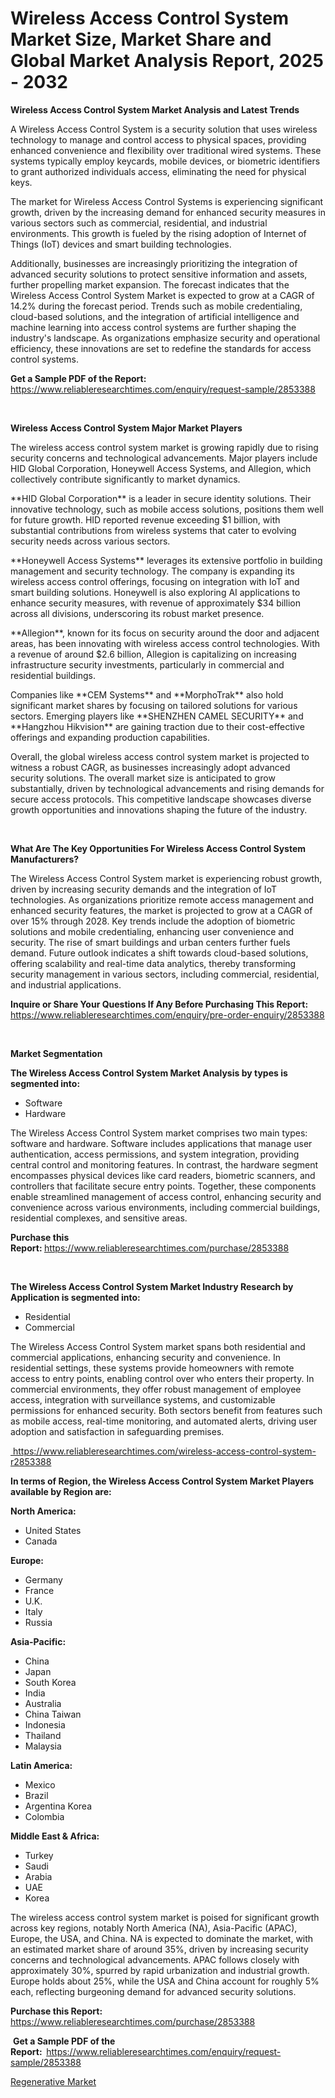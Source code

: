 <p><h1>Wireless Access Control System Market Size, Market Share and Global Market Analysis Report, 2025 - 2032</h1></p><p><strong>Wireless Access Control System Market Analysis and Latest Trends</strong></p>
<p><p>A Wireless Access Control System is a security solution that uses wireless technology to manage and control access to physical spaces, providing enhanced convenience and flexibility over traditional wired systems. These systems typically employ keycards, mobile devices, or biometric identifiers to grant authorized individuals access, eliminating the need for physical keys. </p><p>The market for Wireless Access Control Systems is experiencing significant growth, driven by the increasing demand for enhanced security measures in various sectors such as commercial, residential, and industrial environments. This growth is fueled by the rising adoption of Internet of Things (IoT) devices and smart building technologies. </p><p>Additionally, businesses are increasingly prioritizing the integration of advanced security solutions to protect sensitive information and assets, further propelling market expansion. The forecast indicates that the Wireless Access Control System Market is expected to grow at a CAGR of 14.2% during the forecast period. Trends such as mobile credentialing, cloud-based solutions, and the integration of artificial intelligence and machine learning into access control systems are further shaping the industry's landscape. As organizations emphasize security and operational efficiency, these innovations are set to redefine the standards for access control systems.</p></p>
<p><strong>Get a Sample PDF of the Report:&nbsp;</strong> <a href="https://www.reliableresearchtimes.com/enquiry/request-sample/2853388?utm_campaign=3264&utm_medium=2&utm_source=Github&utm_content=ia&utm_term=11032025&utm_id=wireless-access-control-system">https://www.reliableresearchtimes.com/enquiry/request-sample/2853388</a></p>
<p>&nbsp;</p>
<p><strong>Wireless Access Control System Major Market Players</strong></p>
<p><p>The wireless access control system market is growing rapidly due to rising security concerns and technological advancements. Major players include HID Global Corporation, Honeywell Access Systems, and Allegion, which collectively contribute significantly to market dynamics.</p><p>**HID Global Corporation** is a leader in secure identity solutions. Their innovative technology, such as mobile access solutions, positions them well for future growth. HID reported revenue exceeding $1 billion, with substantial contributions from wireless systems that cater to evolving security needs across various sectors.</p><p>**Honeywell Access Systems** leverages its extensive portfolio in building management and security technology. The company is expanding its wireless access control offerings, focusing on integration with IoT and smart building solutions. Honeywell is also exploring AI applications to enhance security measures, with revenue of approximately $34 billion across all divisions, underscoring its robust market presence.</p><p>**Allegion**, known for its focus on security around the door and adjacent areas, has been innovating with wireless access control technologies. With a revenue of around $2.6 billion, Allegion is capitalizing on increasing infrastructure security investments, particularly in commercial and residential buildings.</p><p>Companies like **CEM Systems** and **MorphoTrak** also hold significant market shares by focusing on tailored solutions for various sectors. Emerging players like **SHENZHEN CAMEL SECURITY** and **Hangzhou Hikvision** are gaining traction due to their cost-effective offerings and expanding production capabilities.</p><p>Overall, the global wireless access control system market is projected to witness a robust CAGR, as businesses increasingly adopt advanced security solutions. The overall market size is anticipated to grow substantially, driven by technological advancements and rising demands for secure access protocols. This competitive landscape showcases diverse growth opportunities and innovations shaping the future of the industry.</p></p>
<p>&nbsp;</p>
<p><strong>What Are The Key Opportunities For Wireless Access Control System Manufacturers?</strong></p>
<p><p>The Wireless Access Control System market is experiencing robust growth, driven by increasing security demands and the integration of IoT technologies. As organizations prioritize remote access management and enhanced security features, the market is projected to grow at a CAGR of over 15% through 2028. Key trends include the adoption of biometric solutions and mobile credentialing, enhancing user convenience and security. The rise of smart buildings and urban centers further fuels demand. Future outlook indicates a shift towards cloud-based solutions, offering scalability and real-time data analytics, thereby transforming security management in various sectors, including commercial, residential, and industrial applications.</p></p>
<p><strong>Inquire or Share Your Questions If Any Before Purchasing This Report:</strong> <a href="https://www.reliableresearchtimes.com/enquiry/pre-order-enquiry/2853388?utm_campaign=3264&utm_medium=2&utm_source=Github&utm_content=ia&utm_term=11032025&utm_id=wireless-access-control-system">https://www.reliableresearchtimes.com/enquiry/pre-order-enquiry/2853388</a></p>
<p>&nbsp;</p>
<p><strong>Market Segmentation</strong></p>
<p><strong>The Wireless Access Control System Market Analysis by types is segmented into:</strong></p>
<p><ul><li>Software</li><li>Hardware</li></ul></p>
<p><p>The Wireless Access Control System market comprises two main types: software and hardware. Software includes applications that manage user authentication, access permissions, and system integration, providing central control and monitoring features. In contrast, the hardware segment encompasses physical devices like card readers, biometric scanners, and controllers that facilitate secure entry points. Together, these components enable streamlined management of access control, enhancing security and convenience across various environments, including commercial buildings, residential complexes, and sensitive areas.</p></p>
<p><strong>Purchase this Report:&nbsp;</strong><a href="https://www.reliableresearchtimes.com/purchase/2853388?utm_campaign=3264&utm_medium=2&utm_source=Github&utm_content=ia&utm_term=11032025&utm_id=wireless-access-control-system">https://www.reliableresearchtimes.com/purchase/2853388</a></p>
<p>&nbsp;</p>
<p><strong>The Wireless Access Control System Market Industry Research by Application is segmented into:</strong></p>
<p><ul><li>Residential</li><li>Commercial</li></ul></p>
<p><p>The Wireless Access Control System market spans both residential and commercial applications, enhancing security and convenience. In residential settings, these systems provide homeowners with remote access to entry points, enabling control over who enters their property. In commercial environments, they offer robust management of employee access, integration with surveillance systems, and customizable permissions for enhanced security. Both sectors benefit from features such as mobile access, real-time monitoring, and automated alerts, driving user adoption and satisfaction in safeguarding premises.</p></p>
<p><a href="https://www.reliableresearchtimes.com/wireless-access-control-system-r2853388?utm_campaign=3264&utm_medium=2&utm_source=Github&utm_content=ia&utm_term=11032025&utm_id=wireless-access-control-system">&nbsp;https://www.reliableresearchtimes.com/wireless-access-control-system-r2853388</a></p>
<p><strong>In terms of Region, the Wireless Access Control System Market Players available by Region are:</strong></p>
<p>
    <p> <strong> North America: </strong>
        <ul>
            <li>United States</li>
            <li>Canada</li>
        </ul>
        </p> 
    <p> <strong> Europe: </strong>
        <ul>
            <li>Germany</li>
            <li>France</li>
            <li>U.K.</li>
            <li>Italy</li>
            <li>Russia</li>
        </ul>
        </p> 
    <p> <strong> Asia-Pacific: </strong>
        <ul>
            <li>China</li>
            <li>Japan</li>
            <li>South Korea</li>
            <li>India</li>
            <li>Australia</li>
            <li>China Taiwan</li>
            <li>Indonesia</li>
            <li>Thailand</li>
            <li>Malaysia</li>
        </ul>
        </p> 
    <p> <strong> Latin America: </strong>
        <ul>
            <li>Mexico</li>
            <li>Brazil</li>
            <li>Argentina Korea</li>
            <li>Colombia</li>
        </ul>
        </p> 
    <p> <strong> Middle East & Africa: </strong>
        <ul>
            <li>Turkey</li>
            <li>Saudi</li>
            <li>Arabia</li>
            <li>UAE</li>
            <li>Korea</li>
        </ul>
    </p>
    </p>
<p><p>The wireless access control system market is poised for significant growth across key regions, notably North America (NA), Asia-Pacific (APAC), Europe, the USA, and China. NA is expected to dominate the market, with an estimated market share of around 35%, driven by increasing security concerns and technological advancements. APAC follows closely with approximately 30%, spurred by rapid urbanization and industrial growth. Europe holds about 25%, while the USA and China account for roughly 5% each, reflecting burgeoning demand for advanced security solutions.</p></p>
<p><strong>Purchase this Report: </strong><a href="https://www.reliableresearchtimes.com/purchase/2853388?utm_campaign=3264&utm_medium=2&utm_source=Github&utm_content=ia&utm_term=11032025&utm_id=wireless-access-control-system">https://www.reliableresearchtimes.com/purchase/2853388</a></p>
<p>&nbsp;<strong>Get a Sample PDF of the Report:&nbsp;&nbsp;</strong><a href="https://www.reliableresearchtimes.com/enquiry/request-sample/2853388?utm_campaign=3264&utm_medium=2&utm_source=Github&utm_content=ia&utm_term=11032025&utm_id=wireless-access-control-system">https://www.reliableresearchtimes.com/enquiry/request-sample/2853388</a></p>
<p><strong></strong></p>
<p><p><a href="https://github.com/zupankocka/Market-Research-Report-List-1/blob/main/regenerative-market.md?utm_campaign=3264&utm_medium=2&utm_source=Github&utm_content=ia&utm_term=11032025&utm_id=wireless-access-control-system">Regenerative Market</a></p></p>